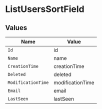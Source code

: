 # ListUsersSortField


## Values

| Name               | Value              |
| ------------------ | ------------------ |
| `Id`               | id                 |
| `Name`             | name               |
| `CreationTime`     | creationTime       |
| `Deleted`          | deleted            |
| `ModificationTime` | modificationTime   |
| `Email`            | email              |
| `LastSeen`         | lastSeen           |